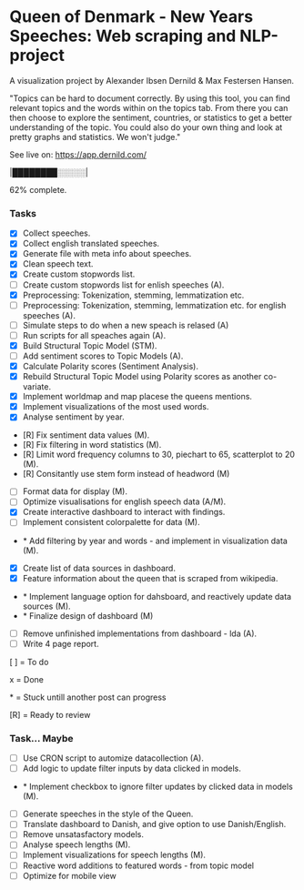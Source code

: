 # Queen of Denmark - New Years Speeches: Web scraping and NLP-project

A visualization project by Alexander Ibsen Dernild & Max Festersen Hansen.

"Topics can be hard to document correctly.
By using this tool, you can find relevant topics and the words within on the topics tab.
From there you can then choose to explore the sentiment, countries, or statistics to get a better understanding of the topic.
You could also do your own thing and look at pretty graphs and statistics. We won't judge."

See live on: https://app.dernild.com/

|████████░░░░░|

62% complete.

### Tasks

- [x] Collect speeches.
- [x] Collect english translated speeches.
- [x] Generate file with meta info about speeches.
- [x] Clean speech text.
- [x] Create custom stopwords list.
- [ ] Create custom stopwords list for enlish speeches (A).
- [x] Preprocessing: Tokenization, stemming, lemmatization etc.
- [ ] Preprocessing: Tokenization, stemming, lemmatization etc. for english speeches (A).
- [ ] Simulate steps to do when a new speach is relased (A)
- [ ] Run scripts for all speaches again (A).
- [x] Build Structural Topic Model (STM).
- [ ] Add sentiment scores to Topic Models (A).
- [x] Calculate Polarity scores (Sentiment Analysis).
- [x] Rebuild Structural Topic Model using Polarity scores as another co-variate.
- [x] Implement worldmap and map placese the queens mentions.
- [x] Implement visualizations of the most used words.
- [x] Analyse sentiment by year.
- [R] Fix sentiment data values (M).
- [R] Fix filtering in word statistics (M).
- [R] Limit word frequency columns to 30, piechart to 65, scatterplot to 20 (M).
- [R] Consitantly use stem form instead of headword (M)
- [ ] Format data for display (M).
- [ ] Optimize visualisations for english speech data (A/M).
- [x] Create interactive dashboard to interact with findings.
- [ ] Implement consistent colorpalette for data (M).
- \* Add filtering by year and words - and implement in visualization data (M).
- [x] Create list of data sources in dashboard.
- [x] Feature information about the queen that is scraped from wikipedia.
- \* Implement language option for dahsboard, and reactively update data sources (M).
- \* Finalize design of dashboard (M)
- [ ] Remove unfinished implementations from dashboard - lda (A).
- [ ] Write 4 page report.

[ ] = To do

x = Done

\* = Stuck untill another post can progress

[R] = Ready to review

### Task... Maybe
- [ ] Use CRON script to automize datacollection (A).
- [ ] Add logic to update filter inputs by data clicked in models.
- \* Implement checkbox to ignore filter updates by clicked data in models (M).
- [ ] Generate speeches in the style of the Queen.
- [ ] Translate dashboard to Danish, and give option to use Danish/English.
- [ ] Remove unsatasfactory models.
- [ ] Analyse speech lengths (M).
- [ ] Implement visualizations for speech lengths (M).
- [ ] Reactive word additions to featured words - from topic model
- [ ] Optimize for mobile view
